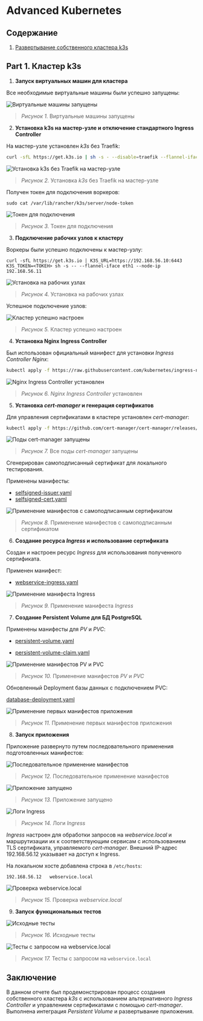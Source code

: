 # Advanced Kubernetes

## Содержание

1. [Развертывание собственного кластера k3s](#part-1-развертывание-собственного-кластера-k3s)

## Part 1. Кластер k3s

1) **Запуск виртуальных машин для кластера**

Все необходимые виртуальные машины были успешно запущены:

![](./screen/1.1.png "Виртуальные машины запущены")

> *Рисунок 1.* Виртуальные машины запущены


2) **Установка k3s на мастер-узле и отключение стандартного Ingress Controller**

На мастер-узле установлен *k3s* без Traefik:

``` bash
curl -sfL https://get.k3s.io | sh -s - --disable=traefik --flannel-iface eth1 --advertise-address 192.168.56.10
```

![](./screen/1.2.png "Установка k3s без Traefik на мастер-узле")

> *Рисунок 2.* Установка *k3s* без Traefik на мастер-узле

Получен токен для подключения воркеров:

```
sudo cat /var/lib/rancher/k3s/server/node-token
```

![](./screen/1.3.png "Токен для подключения")

> *Рисунок 3.* Токен для подключения


3) **Подключение рабочих узлов к кластеру**

Воркеры были успешно подключены к мастер-узлу:

```
curl -sfL https://get.k3s.io | K3S_URL=https://192.168.56.10:6443 K3S_TOKEN=<ТОКЕН> sh -s -- --flannel-iface eth1 --node-ip 192.168.56.11
```

![](./screen/1.4.png "Установка на рабочих узлах")

> *Рисунок 4.* Установка на рабочих узлах

Успешное подключение узлов:

![](./screen/1.5.png "Кластер успешно настроен")

> *Рисунок 5.* Кластер успешно настроен


4) **Установка Nginx Ingress Controller**

Был использован официальный манифест для установки *Ingress Controller Nginx*:

``` bash
kubectl apply -f https://raw.githubusercontent.com/kubernetes/ingress-nginx/main/deploy/static/provider/cloud/deploy.yaml
```

![](./screen/1.6.png "Nginx Ingress Controller установлен")

> *Рисунок 6.* *Nginx Ingress Controller* установлен


5) **Установка *cert-manager* и генерация сертификатов**

Для управления сертификатами в кластере установлен *cert-manager*:

``` bash
kubectl apply -f https://github.com/cert-manager/cert-manager/releases/download/v1.11.0/cert-manager.yaml
```

![](./screen/1.7.png "Поды cert-manager запущены")

> *Рисунок 7.* Все поды *cert-manager* запущены

Сгенерирован самоподписанный сертификат для локального тестирования.

Применены манифесты:

- [selfsigned-issuer.yaml](./cert/selfsigned-issuer.yaml)
- [selfsigned-cert.yaml](./cert/selfsigned-cert.yaml)

![](./screen/1.8.png "Применение манифестов с самоподписанным сертификатом")

> *Рисунок 8.* Применение манифестов с самоподписанным сертификатом


6) **Создание ресурса *Ingress* и использование сертификата**

Создан и настроен ресурс *Ingress* для использования полученного сертификата.

Применен манифест:

- [webservice-ingress.yaml](./cert/webservice-ingress.yaml)

![](./screen/1.9.png "Применение манифеста Ingress")

> *Рисунок 9.* Применение манифеста *Ingress*


7) **Создание Persistent Volume для БД PostgreSQL**

Применены манифесты для *PV* и *PVC*:

- [persistent-volume.yaml](./persistent-volume.yaml)

- [persistent-volume-claim.yaml](./persistent-volume-claim.yaml)

![](./screen/1.10.png "Применение манифестов PV и PVC")

> *Рисунок 10.* Применение манифестов *PV* и *PVC*

Обновленный Deployment базы данных с подключением PVC:

[database-deployment.yaml](./manifest/database-deployment.yaml)

![](./screen/1.11.png "Применение первых манифестов приложения")

> *Рисунок 11.* Применение первых манифестов приложения

8) **Запуск приложения**

Приложение развернуто путем последовательного применения подготовленных манифестов:

![](./screen/1.12.png "Последовательное применение манифестов")

> *Рисунок 12.* Последовательное применение манифестов

![](./screen/1.13.png "Приложение запущено")

> *Рисунок 13.* Приложение запущено

![](./screen/1.14.png "Логи Ingress")

> *Рисунок 14.* Логи *Ingress*

*Ingress* настроен для обработки запросов на *webservice.local* и маршрутизации их к соответствующим сервисам с использованием TLS сертификата, управляемого *cert-manager*. Внешний IP-адрес 192.168.56.12 указывает на доступ к Ingress.

На локальном хосте добавлена строка в `/etc/hosts`:

```
192.168.56.12   webservice.local
```

![](./screen/1.15.png "Проверка webservice.local")

> *Рисунок 15.* Проверка *webservice.local*


9) **Запуск функциональных тестов**

![](./screen/1.16.png "Исходные тесты")

> *Рисунок 16.* Исходные тесты

![](./screen/1.17.png "Тесты с запросом на webservice.local")

> *Рисунок 17.* Тесты с запросом на `webservice.local`

## Заключение

В данном отчете был продемонстрирован процесс создания собственного кластера *k3s* с использованием альтернативного *Ingress Controller* и управлением сертификатами с помощью *cert-manager*. Выполнена интеграция *Persistent Volume* и развертывание приложения.
